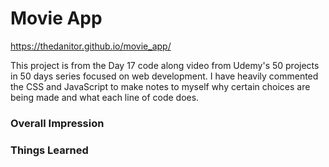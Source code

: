 # Movie App

https://thedanitor.github.io/movie_app/

This project is from the Day 17 code along video from Udemy's 50 projects in 50 days series focused on web development. I have heavily commented the CSS and JavaScript to make notes to myself why certain choices are being made and what each line of code does.

### Overall Impression



### Things Learned

